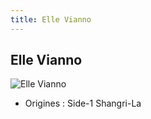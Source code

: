 ```yaml
---
title: Elle Vianno
---
```


Elle Vianno
-----------


![Elle Vianno](/images/stories/saga/gundamzz/persos/elle-vianno.png)


* Origines : Side-1 Shangri-La


 

